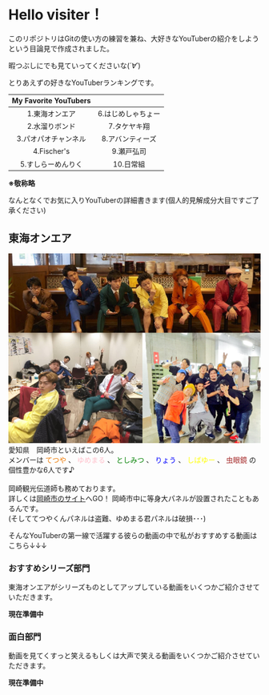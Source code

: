 # Hello visiter！
  
このリポジトリはGitの使い方の練習を兼ね、大好きなYouTuberの紹介をしようという目論見で作成されました。
  
暇つぶしにでも見ていってくださいな(*´∀`*)
  
とりあえずの好きなYouTuberランキングです。

| My Favorite YouTubers |                    |
| :-------------------: | :----------------: |
|    1.東海オンエア     | 6.はじめしゃちょー |
|    2.水溜りボンド     |    7.タケヤキ翔    |
| 3.パオパオチャンネル  |  8.アバンティーズ  |
|      4.Fischer's      |     9.瀬戸弘司     |
|  5.すしらーめんりく   |     10.日常組      |
  
**※敬称略**
  

  
  なんとなくでお気に入りYouTuberの詳細書きます(個人的見解成分大目ですご了承ください)    


## 東海オンエア  
![東海オンエア](https://github.com/MAIKOKAWATA/favorite_YouTubers/blob/master/img/main_toukai.png)  
愛知県　岡崎市といえばこの6人。  
		メンバーは
		<span style="color :#ee7800;">てつや</span>
		、
		<font color="pink">ゆめまる</font>
		、
		<font color="green">としみつ</font>
		、
		<font color="blue">りょう</font>
		、
		<font color="yellow">しばゆー</font>
		、
		<font color="brown">虫眼鏡</font>
		の個性豊かな6人です♪  
		<!--※メンバーの名前の文字の色はそれぞれのメンバーカラーです。
-->  
岡崎観光伝道師も務めております。  
詳しくは[岡崎市のサイト](https://okazaki-kanko.jp/feature/kankodendoshi/kankodendoshi)へGO！
	岡崎市中に等身大パネルが設置されたこともあるんです。  
(そしててつやくんパネルは盗難、ゆめまる君パネルは破損･･･)   
   
そんなYouTuberの第一線で活躍する彼らの動画の中で私がおすすめする動画はこちら↓↓↓   

### おすすめシリーズ部門

東海オンエアがシリーズものとしてアップしている動画をいくつかご紹介させていただきます。
  
**現在準備中**
### 面白部門
  
動画を見てくすっと笑えるもしくは大声で笑える動画をいくつかご紹介させていただきます。
  
<!--【1本目】-->
  
**現在準備中**
